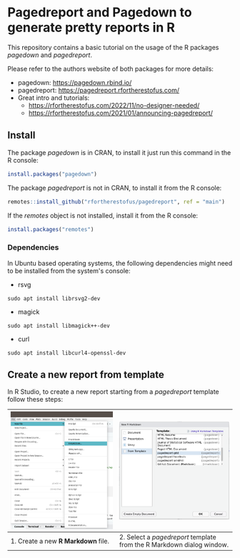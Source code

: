 # Pagedreport and Pagedown to generate pretty reports in R

This repository contains a basic tutorial on the usage of the R packages *pagedown* and *pagedreport*.

Please refer to the authors website of both packages for more details:

-   pagedown: <https://pagedown.rbind.io/>
-   pagedreport: <https://pagedreport.rfortherestofus.com/>
-   Great intro and tutorials:
    -   <https://rfortherestofus.com/2022/11/no-designer-needed/>
    -   <https://rfortherestofus.com/2021/01/announcing-pagedreport/>

## Install

The package *pagedown* is in CRAN, to install it just run this command in the R console:

``` r
install.packages("pagedown")
```

The package *pagedreport* is not in CRAN, to install it from the R console:

``` r
remotes::install_github("rfortherestofus/pagedreport", ref = "main")
```

If the *remotes* object is not installed, install it from the R console:

``` r
install.packages("remotes")
```

### Dependencies

In Ubuntu based operating systems, the following dependencies might need to be installed from the system's console:

-   rsvg

```         
sudo apt install librsvg2-dev
```

-   magick

```         
sudo apt install libmagick++-dev
```

-   curl

```         
sudo apt install libcurl4-openssl-dev
```

## Create a new report from template

In R Studio, to create a new report starting from a *pagedreport* template follow these steps:

|  ![Create a new R Markdown file\...](images/new_file.png)  |  ![Select from template](images/from_template.png)  |
|------------------------------------------------------------|-----------------------------------------------------|
| 1.  Create a new **R Markdown** file.               |  2.  Select a *pagedreport* template from the R Markdown dialog window. |

